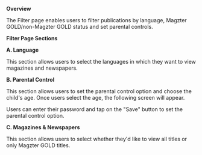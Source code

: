 **Overview**

The Filter page enables users to filter publications by language,
Magzter GOLD/non-Magzter GOLD status and set parental controls.

**Filter Page Sections**

**A. Language**

This section allows users to select the languages in which they want to
view magazines and newspapers.

**B. Parental Control**

This section allows users to set the parental control option and choose
the child's age. Once users select the age, the following screen will
appear.

Users can enter their password and tap on the "Save" button to set the
parental control option.

**C. Magazines & Newspapers**

This section allows users to select whether they'd like to view all
titles or only Magzter GOLD titles.
